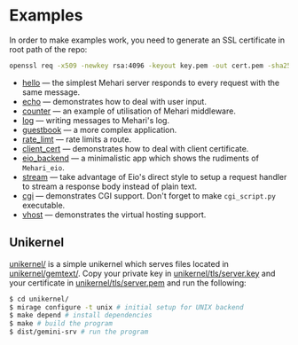 # Examples

In order to make examples work, you need to generate an SSL certificate in root path of the repo:
```bash
openssl req -x509 -newkey rsa:4096 -keyout key.pem -out cert.pem -sha256 -days 365 -nodes --subj "/CN=localhost"
```

- [hello](hello.ml) — the simplest Mehari server responds to every request with the same message.
- [echo](echo.ml) — demonstrates how to deal with user input.
- [counter](counter.ml) — an example of utilisation of Mehari middleware.
- [log](log.ml) — writing messages to Mehari's log.
- [guestbook](guestbook.ml) — a more complex application.
- [rate_limt](rate_limit.ml) — rate limits a route.
- [client_cert](client_cert.ml) — demonstrates how to deal with client certificate.
- [eio_backend](eio_backend.ml) — a minimalistic app which shows the rudiments of `Mehari_eio`.
- [stream](stream.ml) — take advantage of Eio's direct style to setup a request handler to stream a response body instead of plain text.
- [cgi](cgi.ml) — demonstrates CGI support. Don't forget to make `cgi_script.py` executable.
- [vhost](vhost.ml) — demonstrates the virtual hosting support.

## Unikernel

[unikernel/](unikernel/) is a simple unikernel which serves files located in [unikernel/gemtext/](unikernel/gemtext/).
Copy your private key in [unikernel/tls/server.key](unikernel/tls/server.key) and your certificate in [unikernel/tls/server.pem](unikernel/tls/server.pem) and run the following:

```bash
$ cd unikernel/
$ mirage configure -t unix # initial setup for UNIX backend
$ make depend # install dependencies
$ make # build the program
$ dist/gemini-srv # run the program
```

